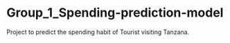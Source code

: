 # Group_1_Spending-prediction-model
Project to predict the spending habit of Tourist visiting Tanzana.
